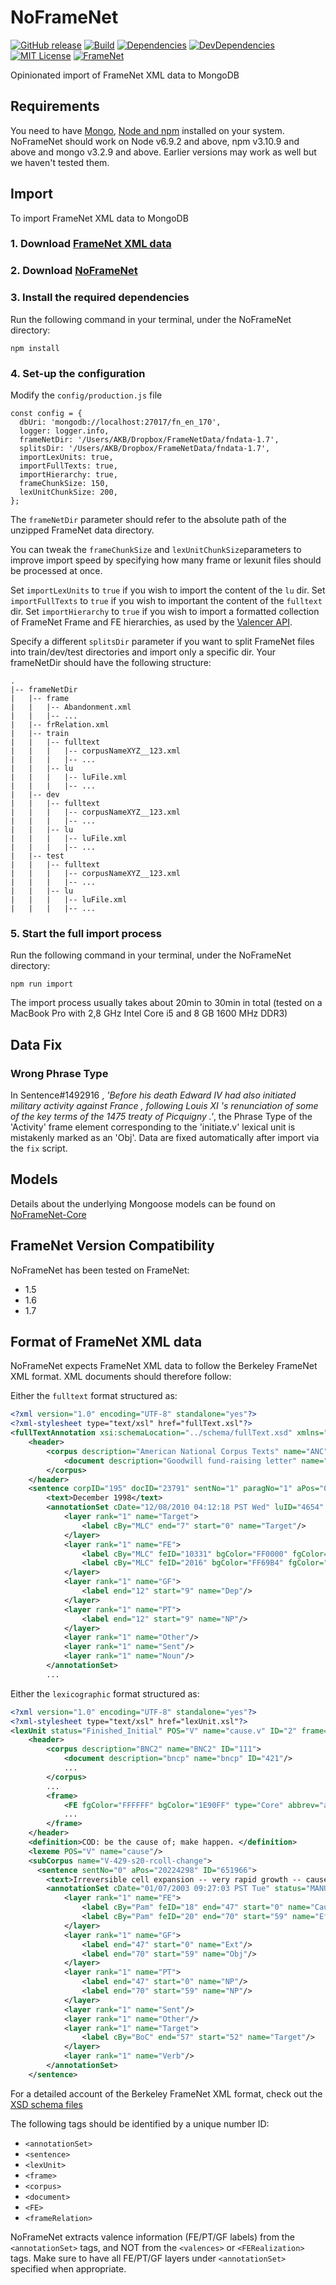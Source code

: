 # NoFrameNet
[![GitHub release][release-image]][release-url]
[![Build][travis-image]][travis-url]
[![Dependencies][david-dep-image]][david-url]
[![DevDependencies][david-dev-dep-image]][david-dev-url]
[![MIT License][license-image]][license-url]
[![FrameNet][framenet-image]][framenet-url]

Opinionated import of FrameNet XML data to MongoDB

## Requirements
You need to have [Mongo](https://docs.mongodb.com/manual/administration/install-community/), [Node and npm](https://nodejs.org/en/download/) installed on your system.
NoFrameNet should work on Node v6.9.2 and above, npm v3.10.9 and above and mongo v3.2.9 and above. Earlier versions may work as well but we haven't tested them.

## Import
To import FrameNet XML data to MongoDB

### 1. Download [FrameNet XML data](https://framenet.icsi.berkeley.edu/fndrupal/framenet_request_data)
### 2. Download [NoFrameNet](https://github.com/akb89/noframenet/releases/latest)
### 3. Install the required dependencies
Run the following command in your terminal, under the NoFrameNet directory:
```
npm install
```
### 4. Set-up the configuration
Modify the `config/production.js` file
```
const config = {
  dbUri: 'mongodb://localhost:27017/fn_en_170',
  logger: logger.info,
  frameNetDir: '/Users/AKB/Dropbox/FrameNetData/fndata-1.7',
  splitsDir: '/Users/AKB/Dropbox/FrameNetData/fndata-1.7',
  importLexUnits: true,
  importFullTexts: true,
  importHierarchy: true,
  frameChunkSize: 150,
  lexUnitChunkSize: 200,
};
```
The `frameNetDir` parameter should refer to the absolute path of the unzipped FrameNet data directory.

You can tweak the `frameChunkSize` and `lexUnitChunkSize`parameters to improve import speed by specifying how many frame or lexunit files should be processed at once.

Set `importLexUnits` to `true` if you wish to import the content of the `lu` dir. Set `importFullTexts` to `true` if you wish to important the content of the `fulltext` dir. Set `importHierarchy` to `true` if you wish to import a
formatted collection of FrameNet Frame and FE hierarchies, as used by
the [Valencer API](http://www.github.io/akb89/valencer).

Specify a different `splitsDir` parameter if you want to split FrameNet files into train/dev/test directories and import only a specific dir.
Your frameNetDir should have the following structure:
```
.
|-- frameNetDir
|   |-- frame
|   |   |-- Abandonment.xml
|   |   |-- ...
|   |-- frRelation.xml
|   |-- train
|   |   |-- fulltext
|   |   |   |-- corpusNameXYZ__123.xml
|   |   |   |-- ...
|   |   |-- lu
|   |   |   |-- luFile.xml
|   |   |   |-- ...
|   |-- dev
|   |   |-- fulltext
|   |   |   |-- corpusNameXYZ__123.xml
|   |   |   |-- ...
|   |   |-- lu
|   |   |   |-- luFile.xml
|   |   |   |-- ...
|   |-- test
|   |   |-- fulltext
|   |   |   |-- corpusNameXYZ__123.xml
|   |   |   |-- ...
|   |   |-- lu
|   |   |   |-- luFile.xml
|   |   |   |-- ...
```

### 5. Start the full import process
Run the following command in your terminal, under the NoFrameNet directory:
```
npm run import
```

The import process usually takes about 20min to 30min in total (tested on a MacBook Pro with 2,8 GHz Intel Core i5 and 8 GB 1600 MHz DDR3)

## Data Fix
### Wrong Phrase Type
In Sentence#1492916 , _'Before his death Edward IV had also initiated military activity against France , following Louis XI 's renunciation of some of the key terms of the 1475 treaty of Picquigny .'_, the Phrase Type of the 'Activity' frame element corresponding to the 'initiate.v' lexical unit is mistakenly marked as an 'Obj'.
Data are fixed automatically after import via the `fix` script.

## Models
Details about the underlying Mongoose models can be found on [NoFrameNet-Core](https://github.com/akb89/noframenet-core)

## FrameNet Version Compatibility
NoFrameNet has been tested on FrameNet:
- 1.5
- 1.6
- 1.7

## Format of FrameNet XML data
NoFrameNet expects FrameNet XML data to follow the Berkeley FrameNet XML format.
XML documents should therefore follow:

Either the `fulltext` format structured as:
```xml
<?xml version="1.0" encoding="UTF-8" standalone="yes"?>
<?xml-stylesheet type="text/xsl" href="fullText.xsl"?>
<fullTextAnnotation xsi:schemaLocation="../schema/fullText.xsd" xmlns="http://framenet.icsi.berkeley.edu" xmlns:xsi="http://www.w3.org/2001/XMLSchema-instance">
    <header>
        <corpus description="American National Corpus Texts" name="ANC" ID="195">
            <document description="Goodwill fund-raising letter" name="110CYL067" ID="23791"/>
        </corpus>
    </header>
    <sentence corpID="195" docID="23791" sentNo="1" paragNo="1" aPos="0" ID="4106338">
        <text>December 1998</text>
        <annotationSet cDate="12/08/2010 04:12:18 PST Wed" luID="4654" luName="December.n" frameID="229" frameName="Calendric_unit" status="MANUAL" ID="6559768">
            <layer rank="1" name="Target">
                <label cBy="MLC" end="7" start="0" name="Target"/>
            </layer>
            <layer rank="1" name="FE">
                <label cBy="MLC" feID="10331" bgColor="FF0000" fgColor="FFFFFF" end="7" start="0" name="Unit"/>
                <label cBy="MLC" feID="2016" bgColor="FF69B4" fgColor="FFFFFF" end="12" start="9" name="Whole"/>
            </layer>
            <layer rank="1" name="GF">
                <label end="12" start="9" name="Dep"/>
            </layer>
            <layer rank="1" name="PT">
                <label end="12" start="9" name="NP"/>
            </layer>
            <layer rank="1" name="Other"/>
            <layer rank="1" name="Sent"/>
            <layer rank="1" name="Noun"/>
        </annotationSet>
        ...
```

Either the `lexicographic` format structured as:
```xml
<?xml version="1.0" encoding="UTF-8" standalone="yes"?>
<?xml-stylesheet type="text/xsl" href="lexUnit.xsl"?>
<lexUnit status="Finished_Initial" POS="V" name="cause.v" ID="2" frame="Causation" frameID="5" totalAnnotated="116" xsi:schemaLocation="../schema/lexUnit.xsd" xmlns="http://framenet.icsi.berkeley.edu" xmlns:xsi="http://www.w3.org/2001/XMLSchema-instance">
    <header>
        <corpus description="BNC2" name="BNC2" ID="111">
            <document description="bncp" name="bncp" ID="421"/>
            ...
        </corpus>
        ...
        <frame>
            <FE fgColor="FFFFFF" bgColor="1E90FF" type="Core" abbrev="act" name="Actor"/>
            ...
        </frame>
    </header>
    <definition>COD: be the cause of; make happen. </definition>
    <lexeme POS="V" name="cause"/>
    <subCorpus name="V-429-s20-rcoll-change">
      <sentence sentNo="0" aPos="20224298" ID="651966">
        <text>Irreversible cell expansion -- very rapid growth -- caused the movement , not turgor change . </text>
        <annotationSet cDate="01/07/2003 09:27:03 PST Tue" status="MANUAL" ID="784400">
            <layer rank="1" name="FE">
                <label cBy="Pam" feID="18" end="47" start="0" name="Cause"/>
                <label cBy="Pam" feID="20" end="70" start="59" name="Effect"/>
            </layer>
            <layer rank="1" name="GF">
                <label end="47" start="0" name="Ext"/>
                <label end="70" start="59" name="Obj"/>
            </layer>
            <layer rank="1" name="PT">
                <label end="47" start="0" name="NP"/>
                <label end="70" start="59" name="NP"/>
            </layer>
            <layer rank="1" name="Sent"/>
            <layer rank="1" name="Other"/>
            <layer rank="1" name="Target">
                <label cBy="BoC" end="57" start="52" name="Target"/>
            </layer>
            <layer rank="1" name="Verb"/>
        </annotationSet>
    </sentence>

```

For a detailed account of the Berkeley FrameNet XML format, check out the
[XSD schema files](data/schema.zip)

The following tags should be identified by a unique number ID:
- `<annotationSet>`
- `<sentence>`
- `<lexUnit>`
- `<frame>`
- `<corpus>`
- `<document>`
- `<FE>`
- `<frameRelation>`

 NoFrameNet extracts valence information (FE/PT/GF labels) from the `<annotationSet>` tags, and NOT from the `<valences>` or `<FERealization>` tags.
 Make sure to have all FE/PT/GF layers under `<annotationSet>`
 specified when appropriate.

[release-image]:https://img.shields.io/github/release/akb89/noframenet.svg?style=flat-square
[release-url]:https://github.com/akb89/noframenet/releases/latest
[travis-image]:https://img.shields.io/travis/akb89/noframenet.svg?style=flat-square
[travis-url]:https://travis-ci.org/akb89/noframenet
[framenet-image]:https://img.shields.io/badge/framenet-1.5%E2%87%A1-blue.svg?style=flat-square
[framenet-url]:https://framenet.icsi.berkeley.edu/fndrupal
[license-image]:http://img.shields.io/badge/license-MIT-000000.svg?style=flat-square
[license-url]:LICENSE.txt
[david-url]: https://david-dm.org/akb89/noframenet
[david-dep-image]: https://david-dm.org/akb89/noframenet.svg?style=flat-square
[david-dev-dep-image]: https://img.shields.io/david/dev/akb89/noframenet.svg?style=flat-square
[david-dev-url]: https://david-dm.org/akb89/noframenet?type=dev
